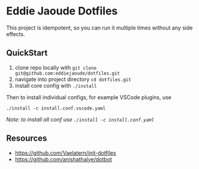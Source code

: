 # Eddie Jaoude Dotfiles

This project is idempotent, so you can run it multiple times without any side effects.

## QuickStart

1. clone repo locally with `git clone git@github.com:eddiejaoude/dotfiles.git`
1. navigate into project directory `cd dotfiles.git`
1. install core config with `./install`

Then to install individual configs, for example VSCode plugins, use

```
./install -c install.conf.vscode.yaml
```

*Note: to install all conf use  `./install -c install.conf.yaml`*

## Resources

- https://github.com/Vaelatern/init-dotfiles
- https://github.com/anishathalye/dotbot
